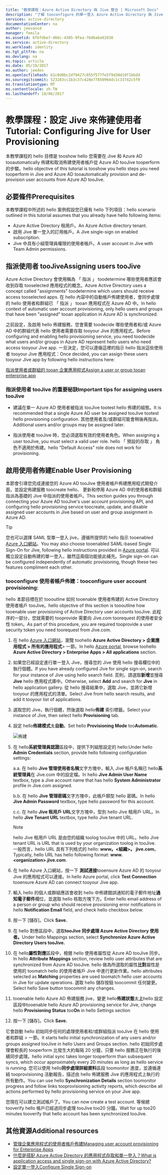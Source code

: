 ```yaml
---
title: "教學課程：Azure Active Directory 與 Jive 整合 | Microsoft Docs"
description: "了解 tooconfigure 的單一登入 Azure Active Directory 與 Jive 之間。"
services: active-directory
documentationCenter: na
author: jeevansd
manager: femila
ms.assetid: 6fbfdbe7-d66c-4305-9fea-76d6a6a92830
ms.service: active-directory
ms.workload: identity
ms.tgt_pltfrm: na
ms.devlang: na
ms.topic: article
ms.date: 05/19/2017
ms.author: jeedes
ms.openlocfilehash: b1c0d0bc2d79427c055f577fe5f9d30d10f1bbdd
ms.sourcegitcommit: 523283cc1b3c37c428e77850964dc1c33742c5f0
ms.translationtype: MT
ms.contentlocale: zh-TW
ms.lasthandoff: 10/06/2017
---
```

# <a name="tutorial-configuring-jive-for-user-provisioning"></a><span data-ttu-id="f3a3f-103">教學課程：設定 Jive 來佈建使用者</span><span class="sxs-lookup"><span data-stu-id="f3a3f-103">Tutorial: Configuring Jive for User Provisioning</span></span>

<span data-ttu-id="f3a3f-104">本教學課程的 hello 目標是 tooshow hello 您需要在 Jive 和 Azure AD tooautomatically 佈建和取消佈建使用者帳戶從 Azure AD tooJive tooperform 的步驟。</span><span class="sxs-lookup"><span data-stu-id="f3a3f-104">hello objective of this tutorial is tooshow you hello steps you need tooperform in Jive and Azure AD tooautomatically provision and de-provision user accounts from Azure AD tooJive.</span></span>

## <a name="prerequisites"></a><span data-ttu-id="f3a3f-105">必要條件</span><span class="sxs-lookup"><span data-stu-id="f3a3f-105">Prerequisites</span></span>

<span data-ttu-id="f3a3f-106">本教學課程中所述的 hello 案例假設您已擁有 hello 下列項目：</span><span class="sxs-lookup"><span data-stu-id="f3a3f-106">hello scenario outlined in this tutorial assumes that you already have hello following items:</span></span>

*   <span data-ttu-id="f3a3f-107">Azure Active Directory 租用戶。</span><span class="sxs-lookup"><span data-stu-id="f3a3f-107">An Azure Active directory tenant.</span></span>
*   <span data-ttu-id="f3a3f-108">啟用 Jive 單一登入的訂用帳戶。</span><span class="sxs-lookup"><span data-stu-id="f3a3f-108">A Jive single-sign on enabled subscription.</span></span>
*   <span data-ttu-id="f3a3f-109">Jive 中具有小組管理員權限的使用者帳戶。</span><span class="sxs-lookup"><span data-stu-id="f3a3f-109">A user account in Jive with Team Admin permissions.</span></span>

## <a name="assigning-users-toojive"></a><span data-ttu-id="f3a3f-110">指派使用者 tooJive</span><span class="sxs-lookup"><span data-stu-id="f3a3f-110">Assigning users tooJive</span></span>

<span data-ttu-id="f3a3f-111">Azure Active Directory 會使用稱為 「 指派 」 toodetermine 哪些使用者應該會收到存取 tooselected 應用程式的概念。</span><span class="sxs-lookup"><span data-stu-id="f3a3f-111">Azure Active Directory uses a concept called "assignments" toodetermine which users should receive access tooselected apps.</span></span> <span data-ttu-id="f3a3f-112">在 hello 內容中的自動帳戶佈建使用者，會同步處理的 hello 使用者和群組已 「 指派 」 tooan 應用程式在 Azure AD 中。</span><span class="sxs-lookup"><span data-stu-id="f3a3f-112">In hello context of automatic user account provisioning, only hello users and groups that have been "assigned" tooan application in Azure AD is synchronized.</span></span>

<span data-ttu-id="f3a3f-113">之前設定，及啟用 hello 佈建服務，您會需要 toodecide 哪些使用者和/或 Azure AD 中的群組代表 hello 使用者需要存取 tooyour Jive 的應用程式。</span><span class="sxs-lookup"><span data-stu-id="f3a3f-113">Before configuring and enabling hello provisioning service, you need toodecide what users and/or groups in Azure AD represent hello users who need access tooyour Jive app.</span></span> <span data-ttu-id="f3a3f-114">一旦決定，您可以遵循這裡的指示 hello 指派這些使用者 tooyour Jive 應用程式：</span><span class="sxs-lookup"><span data-stu-id="f3a3f-114">Once decided, you can assign these users tooyour Jive app by following hello instructions here:</span></span>

[<span data-ttu-id="f3a3f-115">指派使用者或群組的 tooan 企業應用程式</span><span class="sxs-lookup"><span data-stu-id="f3a3f-115">Assign a user or group tooan enterprise app</span></span>](https://docs.microsoft.com/azure/active-directory/active-directory-coreapps-assign-user-azure-portal)

### <a name="important-tips-for-assigning-users-toojive"></a><span data-ttu-id="f3a3f-116">指派使用者 tooJive 的重要秘訣</span><span class="sxs-lookup"><span data-stu-id="f3a3f-116">Important tips for assigning users tooJive</span></span>

*   <span data-ttu-id="f3a3f-117">建議在單一 Azure AD 使用者被指派 tooJive tootest hello 佈建的組態。</span><span class="sxs-lookup"><span data-stu-id="f3a3f-117">It is recommended that a single Azure AD user be assigned tooJive tootest hello provisioning configuration.</span></span> <span data-ttu-id="f3a3f-118">其他使用者及/或群組可能會稍後再指派。</span><span class="sxs-lookup"><span data-stu-id="f3a3f-118">Additional users and/or groups may be assigned later.</span></span>

*   <span data-ttu-id="f3a3f-119">指派使用者 tooJive 時，您必須選取有效的使用者角色。</span><span class="sxs-lookup"><span data-stu-id="f3a3f-119">When assigning a user tooJive, you must select a valid user role.</span></span> <span data-ttu-id="f3a3f-120">hello 「 預設的存取 」 角色不適用於佈建。</span><span class="sxs-lookup"><span data-stu-id="f3a3f-120">hello "Default Access" role does not work for provisioning.</span></span>

## <a name="enable-user-provisioning"></a><span data-ttu-id="f3a3f-121">啟用使用者佈建</span><span class="sxs-lookup"><span data-stu-id="f3a3f-121">Enable User Provisioning</span></span>

<span data-ttu-id="f3a3f-122">本節會引導您完成連接您的 Azure AD tooJive 使用者帳戶佈建應用程式開發介面，並設定佈建服務 toocreate hello、 更新和停用 Azure AD 中的使用者和群組指派為基礎的 Jive 中指派的使用者帳戶。</span><span class="sxs-lookup"><span data-stu-id="f3a3f-122">This section guides you through connecting your Azure AD tooJive's user account provisioning API, and configuring hello provisioning service toocreate, update, and disable assigned user accounts in Jive based on user and group assignment in Azure AD.</span></span>

> [!TIP]
> <span data-ttu-id="f3a3f-123">您也可以選擇 SAML 型單一登入 jive，遵循所提供的 hello 指示 tooenabled [Azure 入口網站](https://portal.azure.com)。</span><span class="sxs-lookup"><span data-stu-id="f3a3f-123">You may also choose tooenabled SAML-based Single Sign-On for Jive, following hello instructions provided in [Azure portal](https://portal.azure.com).</span></span> <span data-ttu-id="f3a3f-124">可以獨立設定自動佈建的單一登入，雖然這兩個功能彼此補充。</span><span class="sxs-lookup"><span data-stu-id="f3a3f-124">Single sign-on can be configured independently of automatic provisioning, though these two features compliment each other.</span></span>

### <a name="tooconfigure-user-account-provisioning"></a><span data-ttu-id="f3a3f-125">tooconfigure 使用者帳戶佈建：</span><span class="sxs-lookup"><span data-stu-id="f3a3f-125">tooconfigure user account provisioning:</span></span>

<span data-ttu-id="f3a3f-126">hello 本節目標在於 toooutline 如何 tooenable 使用者佈建的 Active Directory 使用者帳戶 tooJive。</span><span class="sxs-lookup"><span data-stu-id="f3a3f-126">hello objective of this section is toooutline how tooenable user provisioning of Active Directory user accounts tooJive.</span></span>
<span data-ttu-id="f3a3f-127">此程序的一部分，您就需要的 tooprovide 需要向 Jive.com toorequest 的使用者安全性 token。</span><span class="sxs-lookup"><span data-stu-id="f3a3f-127">As part of this procedure, you are required tooprovide a user security token you need toorequest from Jive.com.</span></span>

1. <span data-ttu-id="f3a3f-128">在 hello [Azure 入口網站](https://portal.azure.com)，瀏覽 toohello **Azure Active Directory > 企業應用程式 > 所有的應用程式**> 一節。</span><span class="sxs-lookup"><span data-stu-id="f3a3f-128">In hello [Azure portal](https://portal.azure.com), browse toohello **Azure Active Directory > Enterprise Apps > All applications** section.</span></span>

2. <span data-ttu-id="f3a3f-129">如果您已經設定進行單一登入 Jive，搜尋您的 Jive 使用 hello 搜尋欄位中的執行個體。</span><span class="sxs-lookup"><span data-stu-id="f3a3f-129">If you have already configured Jive for single sign-on, search for your instance of Jive using hello search field.</span></span> <span data-ttu-id="f3a3f-130">否則，請選取**新增**並搜尋**Jive** hello 應用程式庫中。</span><span class="sxs-lookup"><span data-stu-id="f3a3f-130">Otherwise, select **Add** and search for **Jive** in hello application gallery.</span></span> <span data-ttu-id="f3a3f-131">從 hello 搜尋結果中，選取 Jive，並將它新增 tooyour 的應用程式的清單。</span><span class="sxs-lookup"><span data-stu-id="f3a3f-131">Select Jive from hello search results, and add it tooyour list of applications.</span></span>

3. <span data-ttu-id="f3a3f-132">選取您的 Jive，執行個體，然後選取 hello**佈建** 索引標籤。</span><span class="sxs-lookup"><span data-stu-id="f3a3f-132">Select your instance of Jive, then select hello **Provisioning** tab.</span></span>

4. <span data-ttu-id="f3a3f-133">設定 hello**佈建模式**太**自動**。</span><span class="sxs-lookup"><span data-stu-id="f3a3f-133">Set hello **Provisioning Mode** too**Automatic**.</span></span> 

    ![佈建](./media/active-directory-saas-jive-provisioning-tutorial/provisioning.png)

5. <span data-ttu-id="f3a3f-135">在 hello**系統管理員認證**區段中，提供下列組態設定的 hello:</span><span class="sxs-lookup"><span data-stu-id="f3a3f-135">Under hello **Admin Credentials** section, provide hello following configuration settings:</span></span>
   
    <span data-ttu-id="f3a3f-136">a.</span><span class="sxs-lookup"><span data-stu-id="f3a3f-136">a.</span></span> <span data-ttu-id="f3a3f-137">在 hello **Jive 管理使用者名稱**文字方塊中，輸入 Jive 帳戶名稱已 hello**系統管理員**在 Jive.com 中的設定檔。</span><span class="sxs-lookup"><span data-stu-id="f3a3f-137">In hello **Jive Admin User Name** textbox, type a Jive account name that has hello **System Administrator** profile in Jive.com assigned.</span></span>
   
    <span data-ttu-id="f3a3f-138">b.</span><span class="sxs-lookup"><span data-stu-id="f3a3f-138">b.</span></span> <span data-ttu-id="f3a3f-139">在 hello **Jive 管理密碼**文字方塊中，此帳戶類型 hello 密碼。</span><span class="sxs-lookup"><span data-stu-id="f3a3f-139">In hello **Jive Admin Password** textbox, type hello password for this account.</span></span>
   
    <span data-ttu-id="f3a3f-140">c.</span><span class="sxs-lookup"><span data-stu-id="f3a3f-140">c.</span></span> <span data-ttu-id="f3a3f-141">在 hello **Jive 租用戶 URL**文字方塊中，型別 hello Jive 租用戶 URL。</span><span class="sxs-lookup"><span data-stu-id="f3a3f-141">In hello **Jive Tenant URL** textbox, type hello Jive tenant URL.</span></span>
      
      > [!NOTE]
      > <span data-ttu-id="f3a3f-142">hello Jive 租用戶 URL 是由您的組織 toolog tooJive 中的 URL。</span><span class="sxs-lookup"><span data-stu-id="f3a3f-142">hello Jive tenant URL is URL that is used by your organization toolog in tooJive.</span></span>  
      > <span data-ttu-id="f3a3f-143">一般而言，hello URL 具有下列格式的 hello: **www。\<組織\>。 jive.com**。</span><span class="sxs-lookup"><span data-stu-id="f3a3f-143">Typically, hello URL has hello following format: **www.\<organization\>.jive.com**.</span></span>          

6. <span data-ttu-id="f3a3f-144">在 hello Azure 入口網站，按一下 **測試連接**tooensure Azure AD 的 tooyour Jive 的應用程式可以連接。</span><span class="sxs-lookup"><span data-stu-id="f3a3f-144">In hello Azure portal, click **Test Connection** tooensure Azure AD can connect tooyour Jive app.</span></span>

7. <span data-ttu-id="f3a3f-145">輸入 hello 的個人或群組應該會收到 hello 中佈建錯誤通知的電子郵件地址**通知電子郵件**欄位，並選取 hello 核取方塊下方。</span><span class="sxs-lookup"><span data-stu-id="f3a3f-145">Enter hello email address of a person or group who should receive provisioning error notifications in hello **Notification Email** field, and check hello checkbox below.</span></span>

8. <span data-ttu-id="f3a3f-146">按一下 [儲存]。</span><span class="sxs-lookup"><span data-stu-id="f3a3f-146">Click **Save.**</span></span>

9. <span data-ttu-id="f3a3f-147">在 hello 對應區段中，選取**tooJive 同步處理 Azure Active Directory 使用者。**</span><span class="sxs-lookup"><span data-stu-id="f3a3f-147">Under hello Mappings section, select **Synchronize Azure Active Directory Users tooJive.**</span></span>

10. <span data-ttu-id="f3a3f-148">在 hello**屬性對應**區段中，檢閱 hello 使用者屬性從 Azure AD tooJive 同步。</span><span class="sxs-lookup"><span data-stu-id="f3a3f-148">In hello **Attribute Mappings** section, review hello user attributes that are synchronized from Azure AD tooJive.</span></span> <span data-ttu-id="f3a3f-149">hello 做為所選取的屬性**比對**屬性是使用的 toomatch hello 的使用者帳戶 Jive 中進行更新作業。</span><span class="sxs-lookup"><span data-stu-id="f3a3f-149">hello attributes selected as **Matching** properties are used toomatch hello user accounts in Jive for update operations.</span></span> <span data-ttu-id="f3a3f-150">選取 hello 儲存按鈕 toocommit 任何變更。</span><span class="sxs-lookup"><span data-stu-id="f3a3f-150">Select hello Save button toocommit any changes.</span></span>

11. <span data-ttu-id="f3a3f-151">tooenable hello Azure AD 佈建服務 jive，變更 hello**佈建狀態**太**上**hello 設定 區段中</span><span class="sxs-lookup"><span data-stu-id="f3a3f-151">tooenable hello Azure AD provisioning service for Jive, change hello **Provisioning Status** too**On** in hello Settings section</span></span>

12. <span data-ttu-id="f3a3f-152">按一下 [儲存]。</span><span class="sxs-lookup"><span data-stu-id="f3a3f-152">Click **Save.**</span></span>

<span data-ttu-id="f3a3f-153">它會啟動 hello 初始同步任何的處理使用者和/或群組指派 tooJive 在 hello 使用者和群組 > 一節。</span><span class="sxs-lookup"><span data-stu-id="f3a3f-153">It starts hello initial synchronization of any users and/or groups assigned tooJive in hello Users and Groups section.</span></span> <span data-ttu-id="f3a3f-154">hello 初始同步處理會較長的 tooperform 比發生大約每隔 20 分鐘，只要 hello 服務正在執行的後續同步處理。</span><span class="sxs-lookup"><span data-stu-id="f3a3f-154">hello initial sync takes longer tooperform than subsequent syncs, which occur approximately every 20 minutes as long as hello service is running.</span></span> <span data-ttu-id="f3a3f-155">您可以使用 hello**同步處理詳細資料**區段 toomonitor 進度，並遵循連結 tooprovisioning 活動報告，描述由 hello 佈建服務 Jive 的應用程式上執行的所有動作。</span><span class="sxs-lookup"><span data-stu-id="f3a3f-155">You can use hello **Synchronization Details** section toomonitor progress and follow links tooprovisioning activity reports, which describe all actions performed by hello provisioning service on your Jive app.</span></span>

<span data-ttu-id="f3a3f-156">您現在可以建立測試帳戶了。</span><span class="sxs-lookup"><span data-stu-id="f3a3f-156">You can now create a test account.</span></span> <span data-ttu-id="f3a3f-157">等候總 tooverify hello 帳戶已經過同步處理 tooJive too20 分鐘。</span><span class="sxs-lookup"><span data-stu-id="f3a3f-157">Wait for up too20 minutes tooverify that hello account has been synchronized tooJive.</span></span>

## <a name="additional-resources"></a><span data-ttu-id="f3a3f-158">其他資源</span><span class="sxs-lookup"><span data-stu-id="f3a3f-158">Additional resources</span></span>

* [<span data-ttu-id="f3a3f-159">管理企業應用程式的使用者帳戶佈建</span><span class="sxs-lookup"><span data-stu-id="f3a3f-159">Managing user account provisioning for Enterprise Apps</span></span>](active-directory-saas-tutorial-list.md)
* [<span data-ttu-id="f3a3f-160">什麼是搭配 Azure Active Directory 的應用程式存取和單一登入？</span><span class="sxs-lookup"><span data-stu-id="f3a3f-160">What is application access and single sign-on with Azure Active Directory?</span></span>](active-directory-appssoaccess-whatis.md)
* [<span data-ttu-id="f3a3f-161">設定單一登入</span><span class="sxs-lookup"><span data-stu-id="f3a3f-161">Configure Single Sign-on</span></span>](active-directory-saas-jive-tutorial.md)